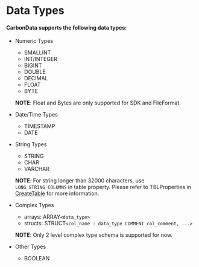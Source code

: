 <!--
    Licensed to the Apache Software Foundation (ASF) under one or more 
    contributor license agreements.  See the NOTICE file distributed with
    this work for additional information regarding copyright ownership. 
    The ASF licenses this file to you under the Apache License, Version 2.0
    (the "License"); you may not use this file except in compliance with 
    the License.  You may obtain a copy of the License at

      http://www.apache.org/licenses/LICENSE-2.0

    Unless required by applicable law or agreed to in writing, software 
    distributed under the License is distributed on an "AS IS" BASIS, 
    WITHOUT WARRANTIES OR CONDITIONS OF ANY KIND, either express or implied.
    See the License for the specific language governing permissions and 
    limitations under the License.
-->

#  Data Types

#### CarbonData supports the following data types:

  * Numeric Types
    * SMALLINT
    * INT/INTEGER
    * BIGINT
    * DOUBLE
    * DECIMAL
    * FLOAT
    * BYTE
    
    **NOTE**: Float and Bytes are only supported for SDK and FileFormat.

  * Date/Time Types
    * TIMESTAMP
    * DATE

  * String Types
    * STRING
    * CHAR
    * VARCHAR

    **NOTE**: For string longer than 32000 characters, use `LONG_STRING_COLUMNS` in table property.
    Please refer to TBLProperties in [CreateTable](./ddl-of-carbondata.md#create-table) for more information.

  * Complex Types
    * arrays: ARRAY``<data_type>``
    * structs: STRUCT``<col_name : data_type COMMENT col_comment, ...>``
    
    **NOTE**: Only 2 level complex type schema is supported for now.

  * Other Types
    * BOOLEAN

